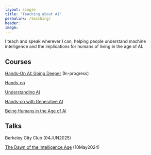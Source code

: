 ```yaml
---
layout: single
title: "Teaching about AI"
permalink: /teaching/
header:
image: 
---
```


I teach and speak wherever I can, helping people understand machine intelligence and the implications for humans of living in the age of AI.

## Courses
[Hands-On AI: Going Deeper](https://olli.berkeley.edu/course/2805) (In-progress)

[Hands-on](https://olli.berkeley.edu/course/2761)

[Understanding AI](https://olli.berkeley.edu/course/2724)

[Hands-on with Generative AI](https://olli.berkeley.edu/course/2672)

[Being Humans in the Age of AI](https://olli.berkeley.edu/course/2594)


## Talks
Berkeley City Club (04JUN2025) 

[The Dawn of the Intelligence Age](https://youtu.be/O3rsGmFGf_0?si=7hAffXtCJSi2zWI6) (10May2024)    



